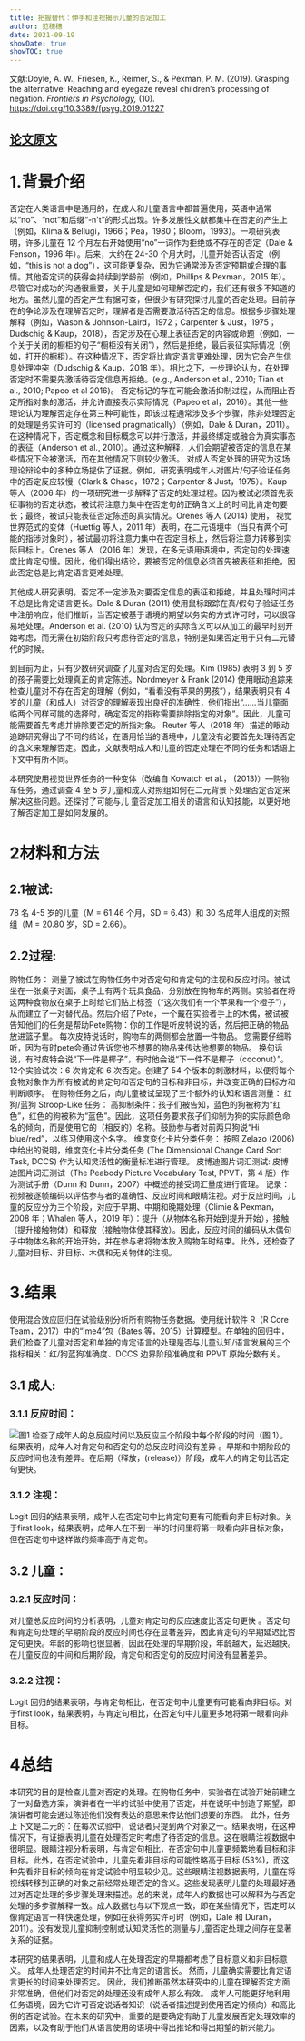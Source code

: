 ```yaml
---
title: 把握替代：伸手和注视揭示儿童的否定加工
author: 范穗穗
date: 2021-09-19
showDate: true
showTOC: true
---
```

文献:Doyle, A. W., Friesen, K., Reimer, S., & Pexman, P. M. (2019). Grasping the alternative: Reaching and eyegaze reveal children’s processing of negation. *Frontiers in Psychology,* (10). https://doi.org/10.3389/fpsyg.2019.01227

[论文原文](../Source_Files/2021-09-19-FSS2.Pdf)
---
# 1.背景介绍
否定在人类语言中是通用的，在成人和儿童语言中都普遍使用，英语中通常以“no”、“not”和后缀“-n't”的形式出现。许多发展性文献都集中在否定的产生上（例如，Klima & Bellugi，1966；Pea，1980；Bloom，1993）。一项研究表明，许多儿童在 12 个月左右开始使用“no”一词作为拒绝或不存在的否定（Dale & Fenson，1996 年）。后来，大约在 24-30 个月大时，儿童开始否认否定（例如，“this is not a dog”），这可能更复杂，因为它通常涉及否定预期或合理的事情。其他否定词的获得会持续到学龄前（例如，Phillips & Pexman，2015 年）。尽管它对成功的沟通很重要，关于儿童是如何理解否定的，我们还有很多不知道的地方。虽然儿童的否定产生有据可查，但很少有研究探讨儿童的否定处理。目前存在的争论涉及在理解否定时，理解者是否需要激活待否定的信息。根据多步骤处理解释（例如，Wason & Johnson-Laird，1972；Carpenter & Just，1975；Dudschig & Kaup，2018），否定涉及在心理上表征否定的内容或命题（例如，一个关于关闭的橱柜的句子“橱柜没有关闭”），然后是拒绝，最后表征实际情况（例如，打开的橱柜）。在这种情况下，否定将比肯定语言更难处理，因为它会产生信息处理冲突（Dudschig & Kaup，2018 年）。相比之下，一步理论认为，在处理否定时不需要先激活待否定信息再拒绝。(e.g., Anderson et al., 2010; Tian et al., 2010; Papeo et al 2016)。
否定标记的存在可能会激活抑制过程，从而阻止否定所指对象的激活，并允许直接表示实际情况（Papeo et al，2016）。其他一些理论认为理解否定存在第三种可能性，即该过程通常涉及多个步骤，除非处理否定的处理是务实许可的（licensed pragmatically）（例如，Dale & Duran，2011）。在这种情况下，否定概念和目标概念可以并行激活，并最终绑定或融合为真实事态的表征（Anderson et al., 2010）。通过这种解释，人们会期望被否定的信息在某些情况下会被激活，而在其他情况下则较少激活。
对成人否定处理的研究为这场理论辩论中的多种立场提供了证据。例如，研究表明成年人对图片/句子验证任务中的否定反应较慢（Clark & Chase，1972；Carpenter & Just，1975）。Kaup 等人（2006 年）的一项研究进一步解释了否定的处理过程。因为被试必须首先表征事物的否定状态，被试将注意力集中在否定句的正确含义上的时间比肯定句要长；最终，被试只能表征否定陈述的真实情况。Orenes 等人 (2014) 使用， 视觉世界范式的变体（Huettig 等人，2011 年）表明，在二元语境中（当只有两个可能的指涉对象时），被试最初将注意力集中在否定目标上，然后将注意力转移到实际目标上。Orenes 等人（2016 年）发现，在多元语用语境中，否定句的处理速度比肯定句慢。因此，他们得出结论，要被否定的信息必须首先被表征和拒绝，因此否定总是比肯定语言更难处理。

其他成人研究表明，否定不一定涉及对要否定信息的表征和拒绝，并且处理时间并不总是比肯定语言更长。Dale & Duran (2011) 使用鼠标跟踪在真/假句子验证任务中注册响应，他们推断，当否定被基于语境的期望以务实的方式许可时，可以很容易地处理。Anderson et al. (2010) 认为否定的实际含义可以从加工的最早时刻开始考虑，而无需在初始阶段只考虑待否定的信息，特别是如果否定用于只有二元替代的时候。

到目前为止，只有少数研究调查了儿童对否定的处理。Kim (1985) 表明 3 到 5 岁的孩子需要比处理真正的肯定陈述。Nordmeyer & Frank (2014) 使用眼动追踪来检查儿童对不存在否定的理解（例如，“看看没有苹果的男孩”），结果表明只有 4 岁的儿童（和成人）对否定的理解表现出良好的准确性，他们指出“……当儿童面临两个同样可能的选择时，确定否定的指称需要排除指定的对象”。因此，儿童可能需要首先考虑并排除要否定的所指对象。
Reuter 等人（2018 年）描述的眼动追踪研究得出了不同的结论，在语用恰当的语境中，儿童没有必要首先处理待否定的含义来理解否定。因此，文献表明成人和儿童的否定处理在不同的任务和话语上下文中有所不同。

本研究使用视觉世界任务的一种变体（改编自 Kowatch et al.， (2013)）—购物车任务，通过调查 4 至 5 岁儿童和成人对照组如何在二元背景下处理否定否定来解决这些问题。还探讨了可能与儿 童否定加工相关的语言和认知技能，以更好地了解否定加工是如何发展的。
# 2材料和方法
## 2.1被试:
78 名 4-5 岁的儿童（M = 61.46 个月，SD = 6.43）和 30 名成年人组成的对照组（M = 20.80 岁，SD = 2.66）。
## 2.2过程:
购物任务：
测量了被试在购物任务中对否定句和肯定句的注视和反应时间。被试坐在一张桌子对面，桌子上有两个玩具食品，分别放在购物车的两侧。实验者在将这两种食物放在桌子上时给它们贴上标签（“这次我们有一个苹果和一个橙子”），从而建立了一对替代品。然后介绍了Pete，一个戴在实验者手上的木偶，被试被告知他们的任务是帮助Pete购物：你的工作是听皮特说的话，然后把正确的物品放进篮子里。 每次皮特说话时，购物车的两侧都会放置一件物品。 您需要仔细聆听，因为有时pete会通过告诉您他不想要的物品来传达他想要的物品。 换句话说，有时皮特会说“下一件是椰子”，有时他会说“下一件不是椰子（coconut）”。 12个实验试次：6 次肯定和 6 次否定。创建了 54 个版本的刺激材料，以便将每个食物对象作为所有被试的肯定句和否定句的目标和非目标，并改变正确的目标方和判断顺序。
在购物任务之后，向儿童被试呈现了三个额外的认知和语言测量：
红狗/蓝狗 Stroop-Like 任务：
高抑制条件：孩子们被告知，蓝色的狗被称为“红色”，红色的狗被称为“蓝色”。因此，这项任务要求孩子们抑制为狗的实际颜色命名的倾向，而是使用它的（相反的）名称。鼓励参与者对前两只狗说“Hi blue/red”，以练习使用这个名字。
维度变化卡片分类任务：
按照 Zelazo (2006) 中给出的说明，维度变化卡片分类任务 (The Dimensional Change Card Sort Task, DCCS) 作为认知灵活性的衡量标准进行管理。
皮博迪图片词汇测试:
皮博迪图片词汇测试（The Peabody Picture Vocabulary Test, PPVT，第 4 版）作为测试手册（Dunn 和 Dunn，2007）中概述的接受词汇量度进行管理。
记录：
视频被逐帧编码以评估参与者的准确性、反应时间和眼睛注视。对于反应时间，儿童的反应分为三个阶段，对应于早期、中期和晚期处理（Climie & Pexman，2008 年；Whalen 等人，2019 年）：提升（从物体名称开始到提升开始），接触（提升接触物体）和释放（接触物体使其释放）。因此，反应时间的编码从木偶句子中物体名称的开始开始，并在参与者将物体放入购物车时结束。此外，还检查了儿童对目标、非目标、木偶和无关物体的注视。
# 3.结果
使用混合效应回归在试验级别分析所有购物任务数据。使用统计软件 R（R Core Team，2017）中的“lme4”包（Bates 等，2015）计算模型。在单独的回归中，我们检查了儿童对否定和单独的肯定语言的处理是否与儿童认知/语言发展的三个指标相关：红/狗蓝狗准确度、DCCS 边界阶段准确度和 PPVT 原始分数有关。
## 3.1 成人:
### 3.1.1 反应时间：
![图1](../Supporting_Information/2021-09-19-FSS2-Fig1.png)
检查了成年人的总反应时间以及反应三个阶段中每个阶段的时间（图 1）。 结果表明，成年人对肯定句和否定句的总反应时间没有差异 。早期和中期阶段的反应时间也没有差异。在后期（释放，(release)）阶段，成年人的肯定句比否定句更快。
### 3.1.2 注视：
Logit 回归的结果表明，成年人在否定句中比肯定句更有可能看向非目标对象。关于first look，结果表明，成年人在不到一半的时间里将第一眼看向非目标对象，但在否定句中这样做的频率高于肯定句。
## 3.2 儿童：
### 3.2.1 反应时间：
对儿童总反应时间的分析表明，儿童对肯定句的反应速度比否定句更快 。否定句和肯定句处理的早期阶段的反应时间也存在显著差异，因此肯定句的早期延迟比否定句更快。年龄的影响也很显著，因此在处理的早期阶段，年龄越大，延迟越快。在儿童反应的中间和后期阶段，肯定句和否定句的反应时间没有显著差异。
### 3.2.2 注视：
Logit 回归的结果表明，与肯定句相比，在否定句中儿童更有可能看向非目标。对于first look，结果表明，与肯定句相比，在否定句中儿童更多地将第一眼看向非目标。
# 4总结
本研究的目的是检查儿童对否定的处理。在购物任务中，实验者在试验开始前建立了一对备选方案，演讲者在一半的试验中使用了否定，并在说明中创造了期望，即演讲者可能会通过陈述他们没有表达的意思来传达他们想要的东西。 此外，任务上下文是二元的：在每次试验中，说话者只提到两个对象之一。结果表明，在这种情况下，有证据表明儿童在处理否定时考虑了待否定的信息。这在眼睛注视数据中很明显。眼睛注视分析表明，与肯定句相比，在否定句中儿童更频繁地看目标和非目标。此外，在否定试验中，儿童先看非目标的可能性略高于目标 (53%)，而这种先看非目标的倾向在肯定试验中明显较少见。这些眼睛注视数据表明，儿童在将视线转移到正确的对象之前经常处理否定的含义。这些发现表明儿童的处理最好通过对否定处理的多步骤处理来描述。总的来说，成年人的数据也可以解释为与否定处理的多步骤解释一致。成人数据也与以下观点一致，即在某些情况下，否定可以像肯定语言一样快速处理，例如在获得务实许可时（例如，Dale 和 Duran，2011）。没有发现儿童抑制控制或认知灵活性的测量与儿童否定处理之间存在显著关系的证据。

本研究的结果表明，儿童和成人在处理否定的早期都考虑了目标意义和非目标意义。 成年人处理否定的时间并不比肯定的语言长。 然而，儿童确实需要比肯定语言更长的时间来处理否定。 因此，我们推断虽然本研究中的儿童在理解否定方面非常准确，但他们对否定的处理还没有成年人那么有效。 成年人可能更好地利用任务语境，因为它许可否定说话者知识（说话者描述提到使用否定的倾向）和高比例的否定试验。在未来的研究中，重要的是要确定有助于儿童发展否定处理效率的因素，以及有助于他们从语言使用的语境中得出推论和得出期望的新兴能力。

